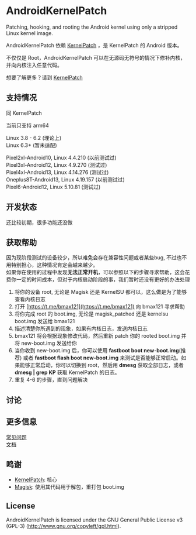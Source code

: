 # AndroidKernelPatch

Patching, hooking, and rooting the Android kernel using only a stripped Linux kernel image.

AndroidKernelPatch 依赖 [KernelPatch](https://github.com/bmax121/KernelPatch/) ，是 KernelPatch 的 Android 版本。

不仅仅是 Root，AndroidKernelPatch 可以在无源码无符号的情况下修补内核，并向内核注入任意代码。

想要了解更多？请到 [KernelPatch](https://github.com/bmax121/KernelPatch/)

## 支持情况

同 KernelPatch

当前只支持 arm64

Linux 3.8 - 6.2 (理论上)  
Linux 6.3+ (暂未适配)  

Pixel2xl-Android10, Linux 4.4.210 (以前测试过)  
Pixel3xl-Android12, Linux 4.9.270 (测试过)  
Pixel4xl-Android13, Linux 4.14.276 (测试过)  
Oneplus8T-Android13, Linux 4.19.157 (以前测试过)  
Pixel6-Android12, Linux 5.10.81 (测试过)  

## 开发状态

还比较初期，很多功能还没做

## 获取帮助

因为现阶段测试的设备较少，所以难免会存在兼容性问题或者某些bug, 不过也不用特别担心，这种情况肯定会越来越少。  
如果你在使用的过程中发现**无法正常开机**，可以参照以下的步骤寻求帮助，这会花费你一定的时间成本，但对于内核启动阶段的事，我们暂时还没有更好的办法处理  

1.  将你的设备 root, 无论是 Magisk 还是 KernelSU 都可以，这么做是为了能够查看内核日志
2. 打开 [https://t.me/bmax121](https://t.me/bmax121) 向 bmax121 寻求帮助
3. 将你完成 root 的 boot.img, 无论是 magisk_patched 还是 kernelsu boot.img 发送给 bmax121
4. 描述清楚你所遇到的现象，如果有内核日志，发送内核日志
5. bmax121 将会根据现象修改代码，然后重新 patch 你的 rooted boot.img 并将 new-boot.img 发送给你
6. 当你收到 new-boot.img 后，你可以使用 **fastboot boot new-boot.img**(推荐) 或者 **fastboot flash boot new-boot.img**  来测试是否能够正常启动。如果能够正常启动，你可以切换到 root，然后用 **dmesg** 获取全部日志，或者 **dmesg | grep KP** 获取 KernelPatch 的日志。
7. 重复 4-6 的步骤，直到问题解决

## 讨论

## 更多信息

[常见问题](./doc/zh-cn/faq.md)  
[文档](./doc/zh-cn/)  

## 鸣谢

- [KernelPatch](https://github.com/bmax121/KernelPatch/): 核心
- [Magisk](https://github.com/topjohnwu/Magisk): 使用其代码用于解包，重打包 boot.img

## License

AndroidKernelPatch is licensed under the GNU General Public License v3 (GPL-3) (http://www.gnu.org/copyleft/gpl.html).
